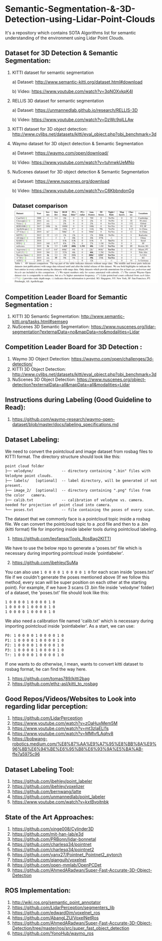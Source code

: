 # Semantic-Segmentation-&-3D-Detection-using-Lidar-Point-Clouds
It's a repository which contains SOTA Algorithms list for semantic understanding of the environment using Lidar Point Clouds.

## Dataset for 3D Detection & Semantic Segmentation:
1. KITTI dataset for semantic segmentation

   a) Dataset: http://www.semantic-kitti.org/dataset.html#download
   
   b) Video: https://www.youtube.com/watch?v=3qNOXvkpK4I
   
2. RELLIS 3D dataset for semantic segmentation

   a) Dataset: https://unmannedlab.github.io/research/RELLIS-3D
   
   b) Video: https://www.youtube.com/watch?v=DzWc9qILLAw
   
3. KITTI dataset for 3D object detection: http://www.cvlibs.net/datasets/kitti/eval_object.php?obj_benchmark=3d

4. Waymo dataset for 3D object detection & Semantic Segmentation

   a) Dataset: https://waymo.com/open/download/
   
   b) Video: https://www.youtube.com/watch?v=tuhnwkUeMNo
   
5. NuScenes dataset for 3D object detection & Semantic Segmentation

   a) Dataset: https://www.nuscenes.org/download
   
   b) Video: https://www.youtube.com/watch?v=C6KbbndonGg

<p align="center">
    <img src="assets/dataset_image.png", width="800">
</p>

## Competition Leader Board for Semantic Segmentation :
1. KITTI 3D Semantic Segmentation: http://www.semantic-kitti.org/tasks.html#semseg
2. NuScenes 3D Semantic Segmentation: https://www.nuscenes.org/lidar-segmentation?externalData=no&mapData=no&modalities=Lidar

## Competition Leader Board for 3D Detection :
1. Waymo 3D Object Detection: https://waymo.com/open/challenges/3d-detection/
2. KITTI 3D Object Detection: http://www.cvlibs.net/datasets/kitti/eval_object.php?obj_benchmark=3d
3. NuScenes 3D Object Detection: https://www.nuscenes.org/object-detection?externalData=all&mapData=all&modalities=Lidar

## Instructions during Labeling (Good Guideline to Read):
1. https://github.com/waymo-research/waymo-open-dataset/blob/master/docs/labeling_specifications.md

## Dataset Labeling:
We need to convert the pointcloud and image dataset from rosbag files to KITTI format. The directory structure should look like this:

```
point cloud folder
├── velodyne/             -- directory containing ".bin" files with Velodyne point clouds.   
├── labels/   [optional]  -- label directory, will be generated if not present.  
├── image_2/  [optional]  -- directory containing ".png" files from the color   camera.  
├── calib.txt             -- calibration of velodyne vs. camera. needed for projection of point cloud into camera.  
└── poses.txt             -- file containing the poses of every scan.
```

The dataset that we commonly face is a pointcloud topic inside a rosbag file. We can convert the pointcloud topic to a .pcd file and then to a .bin (kitti format) file for importing inside labeler tools during pointcloud labeling.
1. https://github.com/leofansq/Tools_RosBag2KITTI

We have to use the below repo to generate a 'poses.txt' file which is necessary during importing pointcloud inside 'pointlabeler'. 

2. https://github.com/jbehley/SuMa

You can also use ```1 0 0 0 0 1 0 0 0 0 1 0``` for each scan inside 'poses.txt' file if we couldn't generate the poses mentioned above (If we follow this method, every scan will be super position on each other at the starting point). For example, if we have 3 scans (3 .bin file inside 'velodyne' folder) of a dataset, the 'poses.txt' file should look like this:
```
1 0 0 0 0 1 0 0 0 0 1 0
1 0 0 0 0 1 0 0 0 0 1 0
1 0 0 0 0 1 0 0 0 0 1 0
```

We also need a calibration file named 'calib.txt' which is necessary during importing pointcloud inside 'pointlabeler'. As a start, we can use:
```
P0: 1 0 0 0 0 1 0 0 0 0 1 0
P1: 1 0 0 0 0 1 0 0 0 0 1 0
P2: 1 0 0 0 0 1 0 0 0 0 1 0
P3: 1 0 0 0 0 1 0 0 0 0 1 0
Tr: 1 0 0 0 0 1 0 0 0 0 1 0
```

If one wants to do otherwise, I mean, wants to convert kitti dataset to rosbag format, he can find the way here.
1. https://github.com/tomas789/kitti2bag
2. https://github.com/ethz-asl/kitti_to_rosbag

## Good Repos/Videos/Websites to Look into regarding lidar perception:
1. https://github.com/LidarPerception
2. https://www.youtube.com/watch?v=zOaHuxMem5M
3. https://www.youtube.com/watch?v=mt3zlaELI1s
4. https://www.youtube.com/watch?v=MMlvfLAqhv8
5. https://bobwang-robotics.medium.com/%E8%87%AA%E9%A7%95%E8%BB%8A%E9%96%8B%E6%94%BE%E6%95%B8%E6%93%9A%E5%BA%AB-ffe7a5975c96

## Dataset Labeling Tool:
1. https://github.com/jbehley/point_labeler
2. https://github.com/jbehley/voxelizer
3. https://github.com/bernwang/latte
4. https://github.com/unmannedlab/point_labeler
5. https://www.youtube.com/watch?v=kxtBvoitnbk

## State of the Art Approaches:
1. https://github.com/xinge008/Cylinder3D
2. https://github.com/mit-han-lab/e3d
3. https://github.com/PRBonn/lidar-bonnetal
4. https://github.com/charlesq34/pointnet
5. https://github.com/charlesq34/pointnet2
6. https://github.com/yanx27/Pointnet_Pointnet2_pytorch
7. https://github.com/qianguih/voxelnet
8. https://github.com/open-mmlab/OpenPCDet
9. https://github.com/AhmedARadwan/Super-Fast-Accurate-3D-Object-Detection
## ROS Implementation:
1. http://wiki.ros.org/semantic_point_annotator
2. https://github.com/LidarPerception/segmenters_lib
3. https://github.com/edward0im/voxelnet_ros
4. https://github.com/AbangLZU/VoxelNetRos
5. https://github.com/AhmedARadwan/Super-Fast-Accurate-3D-Object-Detection/tree/master/ros/src/super_fast_object_detection
6. https://github.com/YonoHub/waymo_ros
